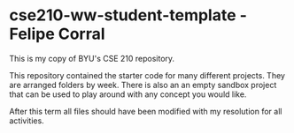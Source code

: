 # cse210-ww-student-template - Felipe Corral
This is my copy of BYU's CSE 210 repository. 

This repository contained the starter code for many different projects. They are arranged folders by week. There is also an an empty sandbox project that can be used to play around with any concept you would like.

After this term all files should have been modified with my resolution for all activities.
